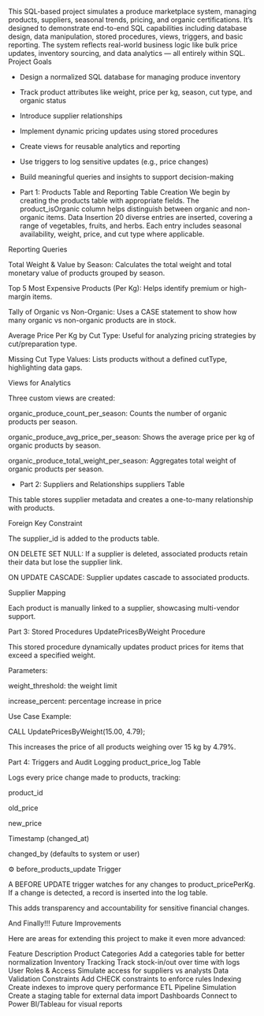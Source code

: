 This SQL-based project simulates a produce marketplace system, managing products, suppliers, seasonal trends, pricing, and organic certifications. It’s designed to demonstrate end-to-end SQL capabilities including database design, data manipulation, stored procedures, views, triggers, and basic reporting. The system reflects real-world business logic like bulk price updates, inventory sourcing, and data analytics — all entirely within SQL.
Project Goals
- Design a normalized SQL database for managing produce inventory
- Track product attributes like weight, price per kg, season, cut type, and organic status
- Introduce supplier relationships
- Implement dynamic pricing updates using stored procedures
- Create views for reusable analytics and reporting
- Use triggers to log sensitive updates (e.g., price changes)
- Build meaningful queries and insights to support decision-making

- Part 1: Products Table and Reporting
   Table Creation
We begin by creating the products table with appropriate fields. The product_isOrganic column helps distinguish between organic and non-organic items.
 Data Insertion
20 diverse entries are inserted, covering a range of vegetables, fruits, and herbs. Each entry includes seasonal availability, weight, price, and cut type where applicable.

Reporting Queries

Total Weight & Value by Season:
Calculates the total weight and total monetary value of products grouped by season.

Top 5 Most Expensive Products (Per Kg):
Helps identify premium or high-margin items.

Tally of Organic vs Non-Organic:
Uses a CASE statement to show how many organic vs non-organic products are in stock.

Average Price Per Kg by Cut Type:
Useful for analyzing pricing strategies by cut/preparation type.

Missing Cut Type Values:
Lists products without a defined cutType, highlighting data gaps.

Views for Analytics

Three custom views are created:

organic_produce_count_per_season:
Counts the number of organic products per season.

organic_produce_avg_price_per_season:
Shows the average price per kg of organic products by season.

organic_produce_total_weight_per_season:
Aggregates total weight of organic products per season.

- Part 2: Suppliers and Relationships
 suppliers Table

This table stores supplier metadata and creates a one-to-many relationship with products.

Foreign Key Constraint

The supplier_id is added to the products table.

ON DELETE SET NULL: If a supplier is deleted, associated products retain their data but lose the supplier link.

ON UPDATE CASCADE: Supplier updates cascade to associated products.

 Supplier Mapping

Each product is manually linked to a supplier, showcasing multi-vendor support.

Part 3: Stored Procedures
 UpdatePricesByWeight Procedure

This stored procedure dynamically updates product prices for items that exceed a specified weight.

Parameters:

weight_threshold: the weight limit

increase_percent: percentage increase in price

Use Case Example:

CALL UpdatePricesByWeight(15.00, 4.79);

This increases the price of all products weighing over 15 kg by 4.79%.

Part 4: Triggers and Audit Logging
 product_price_log Table

Logs every price change made to products, tracking:

product_id

old_price

new_price

Timestamp (changed_at)

changed_by (defaults to system or user)

⚙ before_products_update Trigger

A BEFORE UPDATE trigger watches for any changes to product_pricePerKg. If a change is detected, a record is inserted into the log table.

This adds transparency and accountability for sensitive financial changes.

And Finally!!!
Future Improvements

Here are areas for extending this project to make it even more advanced:

Feature	Description
Product Categories	Add a categories table for better normalization
Inventory Tracking	Track stock-in/out over time with logs
User Roles & Access	Simulate access for suppliers vs analysts
Data Validation Constraints	Add CHECK constraints to enforce rules
Indexing	Create indexes to improve query performance
ETL Pipeline Simulation	Create a staging table for external data import
Dashboards	Connect to Power BI/Tableau for visual reports


